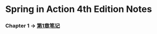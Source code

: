 # Spring in Action 4th Edition Notes

### Chapter 1 -> [第1章笔记](https://github.com/helloShen/spring-in-action-4th-edition-demo/blob/master/ch01/README.md)
